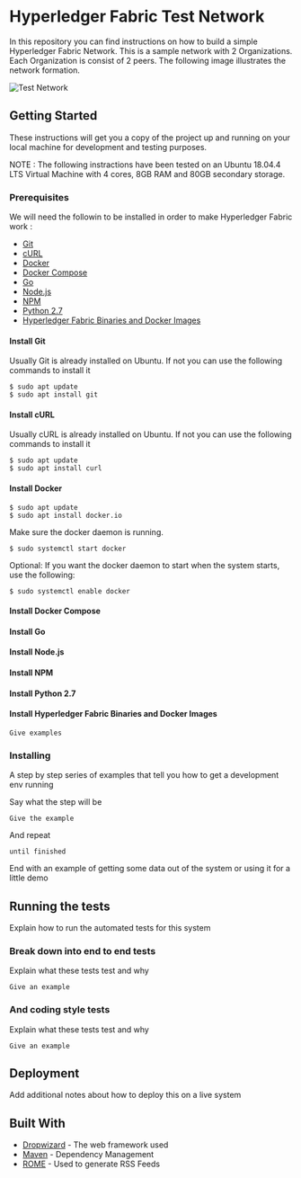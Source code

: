 # Hyperledger Fabric Test Network

In this repository you can find instructions on how to build a simple Hyperledger Fabric Network. This is a sample network with 2 Organizations. Each Organization is consist of 2 peers. The following image illustrates the network formation. 

![Test Network](https://imgur.com/XfyRKTd.png)

## Getting Started

These instructions will get you a copy of the project up and running on your local machine for development and testing purposes.

NOTE : The following instractions have been tested on an Ubuntu 18.04.4 LTS Virtual Machine with 4 cores, 8GB RAM and 80GB secondary storage. 

### Prerequisites

We will need the followin to be installed in order to make Hyperledger Fabric work : 

* [Git](https://github.com/Erodotos/Hyperledger-Fabric-Network/blob/master/README.md#install-git)
* [cURL](https://github.com/Erodotos/Hyperledger-Fabric-Network/blob/master/README.md#install-curl)
* [Docker](https://github.com/Erodotos/Hyperledger-Fabric-Network/blob/master/README.md#install-docker)
* [Docker Compose](https://github.com/Erodotos/Hyperledger-Fabric-Network/blob/master/README.md#install-compose)
* [Go](https://github.com/Erodotos/Hyperledger-Fabric-Network/blob/master/README.md#install-go)
* [Node.js](https://github.com/Erodotos/Hyperledger-Fabric-Network/blob/master/README.md#install-nodejs)
* [NPM](https://github.com/Erodotos/Hyperledger-Fabric-Network/blob/master/README.md#install-npm)
* [Python 2.7](https://github.com/Erodotos/Hyperledger-Fabric-Network/blob/master/README.md#install-python-27)
* [Hyperledger Fabric Binaries and Docker Images](https://github.com/Erodotos/Hyperledger-Fabric-Network/blob/master/README.md#install-hyperledger-fabric-binaries-and-docker-images)

#### Install Git

Usually Git is already installed on Ubuntu. If not you can use the following commands to install it 

```
$ sudo apt update
$ sudo apt install git
```

#### Install cURL

Usually cURL is already installed on Ubuntu. If not you can use the following commands to install it 

```
$ sudo apt update
$ sudo apt install curl
```

#### Install Docker

```
$ sudo apt update
$ sudo apt install docker.io
```

Make sure the docker daemon is running.

```
$ sudo systemctl start docker
```

Optional: If you want the docker daemon to start when the system starts, use the following:

```
$ sudo systemctl enable docker
```

#### Install Docker Compose

#### Install Go

#### Install Node.js

#### Install NPM

#### Install Python 2.7

#### Install Hyperledger Fabric Binaries and Docker Images
```
Give examples
```

### Installing

A step by step series of examples that tell you how to get a development env running

Say what the step will be

```
Give the example
```

And repeat

```
until finished
```

End with an example of getting some data out of the system or using it for a little demo

## Running the tests

Explain how to run the automated tests for this system

### Break down into end to end tests

Explain what these tests test and why

```
Give an example
```

### And coding style tests

Explain what these tests test and why

```
Give an example
```

## Deployment

Add additional notes about how to deploy this on a live system

## Built With

* [Dropwizard](http://www.dropwizard.io/1.0.2/docs/) - The web framework used
* [Maven](https://maven.apache.org/) - Dependency Management
* [ROME](https://rometools.github.io/rome/) - Used to generate RSS Feeds
